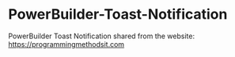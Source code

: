 # PowerBuilder-Toast-Notification
PowerBuilder Toast Notification shared from the website: https://programmingmethodsit.com
